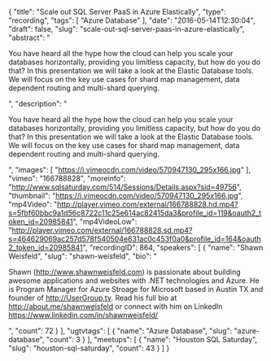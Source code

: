 {
  "title": "Scale out SQL Server PaaS in Azure Elastically",
  "type": "recording",
  "tags": [
    "Azure Database"
  ],
  "date": "2016-05-14T12:30:04",
  "draft": false,
  "slug": "scale-out-sql-server-paas-in-azure-elastically",
  "abstract": "<p>You have heard all the hype how the cloud can help you scale your databases horizontally, providing you limitless capacity, but how do you do that? In this presentation we will take a look at the Elastic Database tools. We will focus on the key use cases for shard map management, data dependent routing and multi-shard querying.</p>",
  "description": "<p>You have heard all the hype how the cloud can help you scale your databases horizontally, providing you limitless capacity, but how do you do that? In this presentation we will take a look at the Elastic Database tools. We will focus on the key use cases for shard map management, data dependent routing and multi-shard querying.</p>",
  "images": [
    "https://i.vimeocdn.com/video/570947130_295x166.jpg"
  ],
  "vimeo": "166788828",
  "moreinfo": "http://www.sqlsaturday.com/514/Sessions/Details.aspx?sid=49756",
  "thumbnail": "https://i.vimeocdn.com/video/570947130_295x166.jpg",
  "mp4Video": "http://player.vimeo.com/external/166788828.hd.mp4?s=5fbf60bbc9a1d56c8722c11c25e614ac82415da3&profile_id=119&oauth2_token_id=20985841",
  "mp4VideoLow": "http://player.vimeo.com/external/166788828.sd.mp4?s=464629069ac257d578f540504e631ac0c453f0a0&profile_id=164&oauth2_token_id=20985841",
  "recordingID": 864,
  "speakers": [
    {
      "name": "Shawn Weisfeld",
      "slug": "shawn-weisfeld",
      "bio": "<p>Shawn (http://www.shawnweisfeld.com) is passionate about building awesome applications and websites with .NET technologies and Azure. He is Program Manager for Azure Stroage for Microsoft based in Austin TX and founder of http://UserGroup.tv. Read his full bio at http://about.me/shawnweisfeld or connect with him on LinkedIn https://www.linkedin.com/in/shawnweisfeld/</p>",
      "count": 72
    }
  ],
  "ugtvtags": [
    {
      "name": "Azure Database",
      "slug": "azure-database",
      "count": 3
    }
  ],
  "meetups": [
    {
      "name": "Houston SQL Saturday",
      "slug": "houston-sql-saturday",
      "count": 43
    }
  ]
}